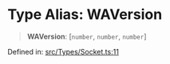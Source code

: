 # Type Alias: WAVersion

> **WAVersion**: \[`number`, `number`, `number`\]

Defined in: [src/Types/Socket.ts:11](https://github.com/Fokusdotid/bail/blob/cf6cc85134e12081bc635cea02cc0eee74033a81/src/Types/Socket.ts#L11)
